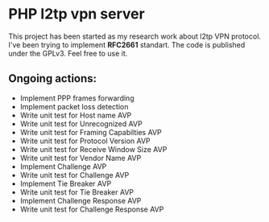 PHP l2tp vpn server
=========

This project has been started as my research work about l2tp VPN protocol. I've been trying to implement **RFC2661** standart.
The code is published under the GPLv3. Feel free to use it.

Ongoing actions:
---

- Implement PPP frames forwarding
- Implement packet loss detection
- Write unit test for Host name AVP
- Write unit test for Unrecognized AVP
- Write unit test for Framing Capabilties AVP
- Write unit test for Protocol Version AVP
- Write unit test for Receive Window Size AVP
- Write unit test for Vendor Name AVP
- Implement Challenge AVP
- Write unit test for Challenge AVP
- Implement Tie Breaker AVP
- Write unit test for Tie Breaker AVP
- Implement Challenge Response AVP
- Write unit test for Challenge Response AVP





